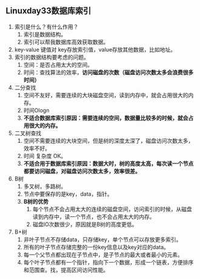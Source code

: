 ## Linuxday33数据库索引

1. 索引是什么？有什么作用？
   1. 索引是数据结构。 
   2. 索引可以帮我数据库高效获取数据。
2. key-value  键值对  key存放索引值，value存放其他数据，比如地址。
3. 索引的数据结构要考虑的问题。
   1. 空间：是否占用太大的空间。
   2. 时间：查找算法的效率，**访问磁盘的次数（磁盘访问次数太多会浪费很多时间）**
4. 二分查找
   1. 空间不友好，需要连续的大块磁盘空间，读到内存中，就会占用很大的内存。  
   2. 时间Ologn
   3. **不适合数据库索引原因：需要连续的空间，数据量比较多的时候，就会占用很大的内存。**
5. 二叉树查找
   1. 空间不需要连续的大块空间，但是树的深度太深了，磁盘访问次数太多，效率不好。
   2. 时间 复杂度 OK。
   3. **不适合用于数据库索引原因：数据大时，树的高度太高，每次读一个节点都要访问磁盘，对磁盘访问次数太多，效率很差。**
6. B树
   1. 多叉树，多路树。
   2. 节点中要保存的是key，data，指针。 
   3. **B树的优势**
      1. 每个节点不会占用太大的连续的磁盘空间，访问索引的时候，从磁盘读到内存中，读一个节点，也不会占用太大的内存。
      2. 磁盘IO次数很少，原因就是B树的高度更低。
7. B+树
   1. 非叶子节点不存储data，只存储key，单个节点可以存放更多索引。
   2. 所有的叶子节点存储完整的一份key信息以及key对应的data。
   3. 每一个父节点都出现在子节点中，是子节点的最大或者最小的元素。
   4. 每个叶子节点都有一个指针，指向下一个数据，形成一个链表，方便排序和范围查。找，提高区间访问性能。

